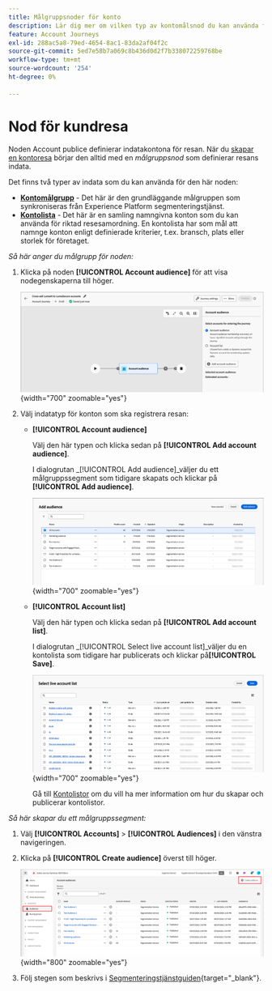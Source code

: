 ```yaml
---
title: Målgruppsnoder för konto
description: Lär dig mer om vilken typ av kontomålsnod du kan använda för att definiera indata för kontoresor i Journey Optimizer B2B edition.
feature: Account Journeys
exl-id: 288ac5a8-79ed-4654-8ac1-83da2af04f2c
source-git-commit: 5ed7e58b7a069c8b436d0d2f7b338072259768be
workflow-type: tm+mt
source-wordcount: '254'
ht-degree: 0%

---
```


# Nod för kundresa

Noden Account publice definierar indatakontona för resan. När du [skapar en kontoresa](./journey-overview.md#create-an-account-journey) börjar den alltid med en _målgruppsnod_ som definierar resans indata.

Det finns två typer av indata som du kan använda för den här noden:

* **[Kontomålgrupp](../audiences/account-audience-overview.md)** - Det här är den grundläggande målgruppen som synkroniseras från Experience Platform segmenteringstjänst.
* **[Kontolista](../accounts/account-lists.md)** - Det här är en samling namngivna konton som du kan använda för riktad resesamordning. En kontolista har som mål att namnge konton enligt definierade kriterier, t.ex. bransch, plats eller storlek för företaget.

_Så här anger du målgrupp för noden:_

1. Klicka på noden **[!UICONTROL Account audience]** för att visa nodegenskaperna till höger.

   ![Nod för kontomålgrupp](./assets/account-journey-account-audience-node.png){width="700" zoomable="yes"}

1. Välj indatatyp för konton som ska registrera resan:

   * **[!UICONTROL Account audience]**

     Välj den här typen och klicka sedan på **[!UICONTROL Add account audience]**.

     I dialogrutan _[!UICONTROL Add audience]_väljer du ett målgruppssegment som tidigare skapats och klickar på&#x200B;**[!UICONTROL Add audience]**.

     ![Välj ett målgruppssegment för noden](./assets/node-audience-add-dialog.png){width="700" zoomable="yes"}

   * **[!UICONTROL Account list]**

     Välj den här typen och klicka sedan på **[!UICONTROL Add account list]**.

     I dialogrutan _[!UICONTROL Select live account list]_väljer du en kontolista som tidigare har publicerats och klickar på&#x200B;**[!UICONTROL Save]**.

     ![Välj en Live-kontolista för noden](./assets/account-journey-account-audience-select-account-list.png){width="700" zoomable="yes"}

     Gå till [Kontolistor](../accounts/account-lists.md) om du vill ha mer information om hur du skapar och publicerar kontolistor.

_Så här skapar du ett målgruppssegment:_

1. Välj **[!UICONTROL Accounts]** > **[!UICONTROL Audiences]** i den vänstra navigeringen.

1. Klicka på **[!UICONTROL Create audience]** överst till höger.

   ![Skapa ett målgruppssegment](./assets/audiences-list-create.png){width="800" zoomable="yes"}

1. Följ stegen som beskrivs i [Segmenteringstjänstguiden](https://experienceleague.adobe.com/en/docs/experience-platform/segmentation/ui/account-audiences){target="_blank"}.

